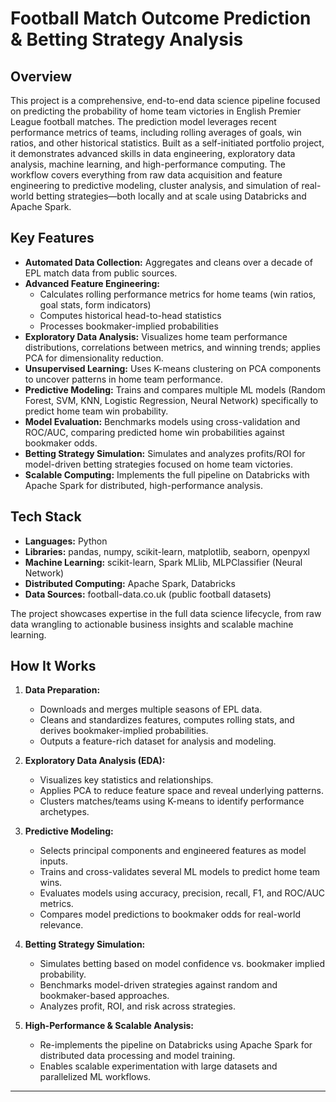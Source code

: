 # Football Match Outcome Prediction & Betting Strategy Analysis

## Overview
This project is a comprehensive, end-to-end data science pipeline focused on predicting the probability of home team victories in English Premier League football matches. The prediction model leverages recent performance metrics of teams, including rolling averages of goals, win ratios, and other historical statistics. Built as a self-initiated portfolio project, it demonstrates advanced skills in data engineering, exploratory data analysis, machine learning, and high-performance computing. The workflow covers everything from raw data acquisition and feature engineering to predictive modeling, cluster analysis, and simulation of real-world betting strategies—both locally and at scale using Databricks and Apache Spark.

## Key Features
- **Automated Data Collection:** Aggregates and cleans over a decade of EPL match data from public sources.
- **Advanced Feature Engineering:** 
  - Calculates rolling performance metrics for home teams (win ratios, goal stats, form indicators)
  - Computes historical head-to-head statistics
  - Processes bookmaker-implied probabilities
- **Exploratory Data Analysis:** Visualizes home team performance distributions, correlations between metrics, and winning trends; applies PCA for dimensionality reduction.
- **Unsupervised Learning:** Uses K-means clustering on PCA components to uncover patterns in home team performance.
- **Predictive Modeling:** Trains and compares multiple ML models (Random Forest, SVM, KNN, Logistic Regression, Neural Network) specifically to predict home team win probability.
- **Model Evaluation:** Benchmarks models using cross-validation and ROC/AUC, comparing predicted home win probabilities against bookmaker odds.
- **Betting Strategy Simulation:** Simulates and analyzes profits/ROI for model-driven betting strategies focused on home team victories.
- **Scalable Computing:** Implements the full pipeline on Databricks with Apache Spark for distributed, high-performance analysis.

## Tech Stack
- **Languages:** Python
- **Libraries:** pandas, numpy, scikit-learn, matplotlib, seaborn, openpyxl
- **Machine Learning:** scikit-learn, Spark MLlib, MLPClassifier (Neural Network)
- **Distributed Computing:** Apache Spark, Databricks
- **Data Sources:** football-data.co.uk (public football datasets)

The project showcases expertise in the full data science lifecycle, from raw data wrangling to actionable business insights and scalable machine learning.

## How It Works
1. **Data Preparation:**
   - Downloads and merges multiple seasons of EPL data.
   - Cleans and standardizes features, computes rolling stats, and derives bookmaker-implied probabilities.
   - Outputs a feature-rich dataset for analysis and modeling.

2. **Exploratory Data Analysis (EDA):**
   - Visualizes key statistics and relationships.
   - Applies PCA to reduce feature space and reveal underlying patterns.
   - Clusters matches/teams using K-means to identify performance archetypes.

3. **Predictive Modeling:**
   - Selects principal components and engineered features as model inputs.
   - Trains and cross-validates several ML models to predict home team wins.
   - Evaluates models using accuracy, precision, recall, F1, and ROC/AUC metrics.
   - Compares model predictions to bookmaker odds for real-world relevance.

4. **Betting Strategy Simulation:**
   - Simulates betting based on model confidence vs. bookmaker implied probability.
   - Benchmarks model-driven strategies against random and bookmaker-based approaches.
   - Analyzes profit, ROI, and risk across strategies.

5. **High-Performance & Scalable Analysis:**
   - Re-implements the pipeline on Databricks using Apache Spark for distributed data processing and model training.
   - Enables scalable experimentation with large datasets and parallelized ML workflows.

---